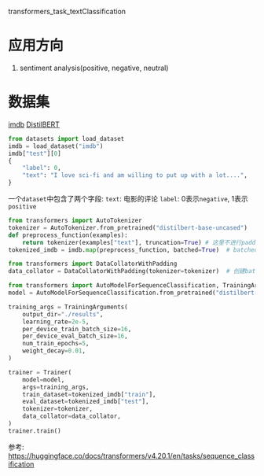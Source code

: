 transformers_task_textClassification

# 应用方向

1. sentiment analysis(positive, negative, neutral)

# 数据集

[imdb](https://huggingface.co/datasets/imdb)
[DistilBERT](https://huggingface.co/distilbert-base-uncased)

```python
from datasets import load_dataset
imdb = load_dataset("imdb")
imdb["test"][0]
{
    "label": 0,
    "text": "I love sci-fi and am willing to put up with a lot....",
}
```

一个`dataset`中包含了两个字段:
`text`: 电影的评论
`label`: 0表示`negative`, 1表示`positive`

```python
from transformers import AutoTokenizer
tokenizer = AutoTokenizer.from_pretrained("distilbert-base-uncased")
def preprocess_function(examples):
    return tokenizer(examples["text"], truncation=True) # 这里不进行padding, 在下面使用DataCollatorWithPadding, 进行动态padding
tokenized_imdb = imdb.map(preprocess_function, batched=True)  # batched批处理可以加快速度

from transformers import DataCollatorWithPadding
data_collator = DataCollatorWithPadding(tokenizer=tokenizer)  # 创建batch, 并以batch动态进行padding, 这样比tokenizer的padding更加的高效
```

```python
from transformers import AutoModelForSequenceClassification, TrainingArguments, Trainer
model = AutoModelForSequenceClassification.from_pretrained("distilbert-base-uncased", num_labels=2)
```

```python
training_args = TrainingArguments(
    output_dir="./results",
    learning_rate=2e-5,
    per_device_train_batch_size=16,
    per_device_eval_batch_size=16,
    num_train_epochs=5,
    weight_decay=0.01,
)

trainer = Trainer(
    model=model,
    args=training_args,
    train_dataset=tokenized_imdb["train"],
    eval_dataset=tokenized_imdb["test"],
    tokenizer=tokenizer,
    data_collator=data_collator,
)
trainer.train()
```

参考:
https://huggingface.co/docs/transformers/v4.20.1/en/tasks/sequence_classification